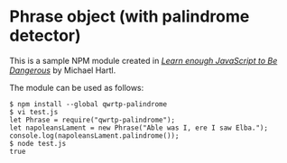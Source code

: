 # Phrase object (with palindrome detector)

This is a sample NPM module created in [*Learn enough JavaScript to Be Dangerous*](https://www.learnenough.com/javasxript-tutorial) by Michael Hartl.

The module can be used as follows:

```
$ npm install --global qwrtp-palindrome
$ vi test.js
let Phrase = require("qwrtp-palindrome");
let napoleansLament = new Phrase("Able was I, ere I saw Elba.");
console.log(napoleansLament.palindrome());
$ node test.js
true
```
